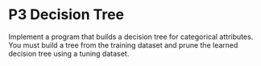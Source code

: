 # P3 Decision Tree

Implement a program that builds a decision tree for categorical attributes. You must build a tree from the training dataset and prune the learned decision tree using a tuning dataset.